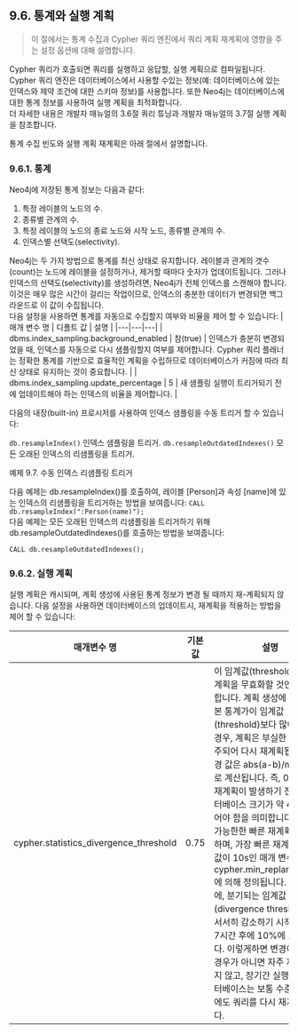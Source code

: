 ## 9.6. 통계와 실행 계획
> 이 절에서는 통계 수집과 Cypher 쿼리 엔진에서 쿼리 계획 재계획에 영향을 주는 설정 옵션에 대해 설명합니다.

Cypher 쿼리가 호출되면 쿼리를 실행하고 응답할, 실행 계획으로 컴파일됩니다. Cypher 쿼리 엔진은 데이터베이스에서 사용할 수있는 정보(예: 데이터베이스에 있는 인덱스와 제약 조건에 대한 스키마 정보)를 사용합니다. 또한 Neo4j는 데이터베이스에 대한 통계 정보를 사용하여 실행 계획을 최적화합니다.  
더 자세한 내용은 개발자 매뉴얼의 3.6절 쿼리 튜닝과 개발자 매뉴얼의 3.7절 실행 계획을 참조합니다.

통계 수집 빈도와 실행 계획 재계획은 아래 절에서 설명합니다.

### 9.6.1. 통계
Neo4j에 저장된 통계 정보는 다음과 같다:

1. 특정 레이블의 노드의 수.
2. 종류별 관계의 수.
3. 특정 레이블의 노드의 종료 노드와 시작 노드, 종류별 관계의 수.
4. 인덱스별 선택도(selectivity).

Neo4j는 두 가지 방법으로 통계를 최신 상태로 유지합니다. 레이블과 관계의 갯수(count)는 노드에 레이블을 설정하거나, 제거할 때마다 숫자가 업데이트됩니다. 그러나 인덱스의 선택도(selectivity)를 생성하려면, Neo4j가 전체 인덱스를 스캔해야 합니다. 이것은 매우 많은 시간이 걸리는 작업이므로, 인덱스의 충분한 데이터가 변경되면 백그라운드로 이 값이 수집됩니다.  
다음 설정을 사용하면 통계를 자동으로 수집할지 여부와 비율을 제어 할 수 있습니다:
| 매개 변수 명 | 디폴트 값 | 설명 |
|---|---|---|
| dbms.index_sampling.background_enabled | 참(true) | 인덱스가 충분히 변경되었을 때, 인덱스를 자동으로 다시 샘플링할지 여부를 제어합니다. Cypher 쿼리 플래너는 정확한 통계를 기반으로 효율적인 계획을 수립하므로 데이터베이스가 커짐에 따라 최신 상태로 유지하는 것이 중요합니다. |
| dbms.index_sampling.update_percentage | 5 | 새 샘플링 실행이 트리거되기 전에 업데이트해야 하는 인덱스의 비율을 제어합니다. |

다음의 내장(built-in) 프로시저를 사용하여 인덱스 샘플링을 수동 트리거 할 수 있습니다:

`db.resampleIndex()`
인덱스 샘플링을 트리거.
`db.resampleOutdatedIndexes()`
모든 오래된 인덱스의 리샘플링을 트리거.

예제 9.7. 수동 인덱스 리샘플링 트리거  

다음 예제는 db.resampleIndex()를 호출하여, 레이블 [Person]과 속성 [name]에 있는 인덱스의 리샘플링을 트리거하는 방법을 보여줍니다:
`CALL db.resampleIndex(":Person(name)");`  
다음 예제는 모든 오래된 인덱스의 리샘플링을 트리거하기 위해  db.resampleOutdatedIndexes()를 호출하는 방법을 보여줍니다:

`CALL db.resampleOutdatedIndexes();`  

### 9.6.2. 실행 계획
실행 계획은 캐시되며, 계획 생성에 사용된 통계 정보가 변경 될 때까지 재-계획되지 않습니다. 다음 설정을 사용하면 데이터베이스의 업데이트시, 재계획을 적용하는 방법을 제어 할 수 있습니다:

| 매개변수 명 | 기본값 | 설명 |
|---|---|---|
| cypher.statistics_divergence_threshold | 0.75 | 이 임계값(threshold)은 실행 계획을 무효화할 것인지 결정합니다. 계획 생성에 사용된 기본 통계가이 임계값(threshold)보다 많이 변경된 경우, 계획은 부실한 것으로 간주되어 다시 재계획됩니다. 변경 값은 abs(a-b)/max(a,b)로 계산됩니다. 즉, 0.75 값은 재계획이 발생하기 전에 데이터베이스 크기가 약 4배가 되어야 함을 의미합니다. 값 0은 가능한한 빠른 재계획을 의미하며, 가장 빠른 재계획은 기본값이 10s인 매개 변수 cypher.min_replan_interval에 의해 정의됩니다. 이 간격 후에, 분기되는 임계값(divergence threshold)은 서서히 감소하기 시작하여 약 7시간 후에 10%에 도달합니다. 이렇게하면 변경이 매우 큰 경우가 아니면 자주 재계획되지 않고, 장기간 실행되는 데이터베이스는 보통 수준의 변경에도 쿼리를 다시 재계획됩니다. |
